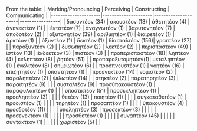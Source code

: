 From the table:
| Marking/Pronouncing |     Perceiving      |    Constructing     |  Communicating  |
|---------------------|---------------------|---------------------|-----------------|
| δασυντέον    (34)   | ακουστέον    (13)   | ἀθετητέον      (4)  | ἀνενεκτέον (1)  |
| ἐκτατέον     (7)    | ἀναγνωτέον   (1)    | βαρυτονητέον   (7)  | ἀποδοτέον  (2)  |
| οξυτονητέον  (39)   | αριθμητέον   (1)    | διαιρετέον     (1)  | ἀρκτέον    (1)  |
| ὀξυντέον     (1)    | δεκτέον      (1)    | δίασταλτέον    (156)| γραπτέον   (27) |
| παροξυντέον  (2)    |                     | δυσωπητέον     (2)  | λεκτέον    (2)  |
| περισπαστέον (49)   | ἰστέον       (13)   | ἐκδεκτέον      (3)  | πιστέον    (3)  |
| προπερισπαστέον (18)| ληπτέον      (4)    | εκληπτέον      (8)  | ῥητέον     (51) |
| προπαροξυτομητέον(1)| μεταληπτέον  (1)    | ἐγκλιτέον      (8)  | σημειωτέον (6)  |
| προσπνευστέον (1)   | νοητέον      (16)   | επιζητητέον    (1)  | ὑπαντητέον (1)  |
| προενεκτέον (14)    | νομιστέον    (2)    | παραληπτέον    (2)  | ψιλωτέον   (14) |
| στηκτέον     (2)    | παρατηρητέον (3)    | παραιτητέον    (9)  |                 |
| συσταλτέον   (9)    | προσὑπακούστέον (1) | παραφυλακτέον  (1)  |                 |
| ὑποστικτέον  (51)   | προσεκληπτέον (1)   | προσληπτέον    (3)  |                 |
|                     | θετέον        (13)  | ποιητέον       (1)  |                 |
|                     | συγκαταθετέον (1)   | προοιστέον     (1)  |                 |
|                     | τηρητέον      (1)   | προσαπτέον     (1)  |                 |
|                     | ὑπακουστέον   (4)   | προσδοτέον     (11) |                 |
|                     | ὑποληπτέον    (3)   | προσεκτέον     (3)  |                 |
|                     |                     | προσενεκτέον   (1)  |                 |
|                     |                     | προσθετέον     (1)  |                 |
|                     |                     | συναπτέον      (45) |                 |
|                     |                     | συντακτέον     (1)  |                 |
|                     |                     | χωριστέον      (5)  |                 |
